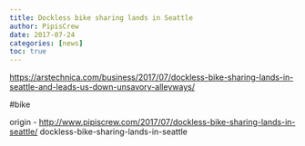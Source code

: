 ```yaml
---
title: Dockless bike sharing lands in Seattle
author: PipisCrew
date: 2017-07-24
categories: [news]
toc: true
---
```


https://arstechnica.com/business/2017/07/dockless-bike-sharing-lands-in-seattle-and-leads-us-down-unsavory-alleyways/

#bike

origin - http://www.pipiscrew.com/2017/07/dockless-bike-sharing-lands-in-seattle/ dockless-bike-sharing-lands-in-seattle